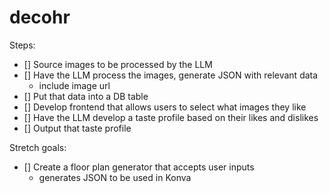 # decohr

Steps:

- [] Source images to be processed by the LLM
- [] Have the LLM process the images, generate JSON with relevant data
  - include image url
- [] Put that data into a DB table
- [] Develop frontend that allows users to select what images they like
- [] Have the LLM develop a taste profile based on their likes and dislikes
- [] Output that taste profile

Stretch goals:

- [] Create a floor plan generator that accepts user inputs
  - generates JSON to be used in Konva
